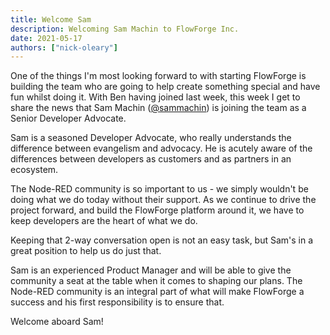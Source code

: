 ```yaml
---
title: Welcome Sam
description: Welcoming Sam Machin to FlowForge Inc.
date: 2021-05-17
authors: ["nick-oleary"]
---
```


One of the things I'm most looking forward to with starting FlowForge is building
the team who are going to help create something special and have fun whilst doing it.
With Ben having joined last week, this week I get to share the news that Sam Machin ([@sammachin](https://twitter.com/sammachin)) is joining the team as a Senior Developer Advocate.

<!--more-->

Sam is a seasoned Developer Advocate, who really understands the difference
between evangelism and advocacy. He is acutely aware of the differences between
developers as customers and as partners in an ecosystem.

The Node-RED community is so important to us - we simply wouldn't be doing what
we do today without their support. As we continue to drive the project forward,
and build the FlowForge platform around it, we have to keep developers are the heart
of what we do.

Keeping that 2-way conversation open is not an easy task, but Sam's in a great
position to help us do just that.

Sam is an experienced Product Manager and will be able to give the community a seat at the table when it comes to shaping our plans. The Node-RED community is an integral part of what will make FlowForge a success and his first responsibility is to ensure that.

Welcome aboard Sam!
